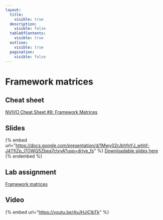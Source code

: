 ```yaml
---
layout:
  title:
    visible: true
  description:
    visible: false
  tableOfContents:
    visible: true
  outline:
    visible: true
  pagination:
    visible: false
---
```


# Framework matrices

## Cheat sheet

[NVIVO Cheat Sheet #8: Framework Matrices](https://docs.google.com/document/d/1kCj9zwldhgXQ8uQN0B7g3AXppEgY7ps3d2LfPJ\_uUgw/edit?usp=sharing)

## Slides

{% embed url="https://docs.google.com/presentation/d/1Mwy02rJbhfnYJ_whhf-J4TfiZp_l7OWQ5Zbea7ctxyA?usp=drive_fs" %}
[Downloadable slides here](https://docs.google.com/presentation/d/1Mwy02rJbhfnYJ\_whhf-J4TfiZp\_l7OWQ5Zbea7ctxyA?usp=drive\_fs)
{% endembed %}

## Lab assignment

[Framework matrices](https://docs.google.com/document/d/1Okk18G7yveMnkO27M9wKnbuEMBkKu4P\_oIPfcV5jtPE?usp=drive\_fs)

## Video

{% embed url="https://youtu.be/4yJHJiCIbTk" %}
